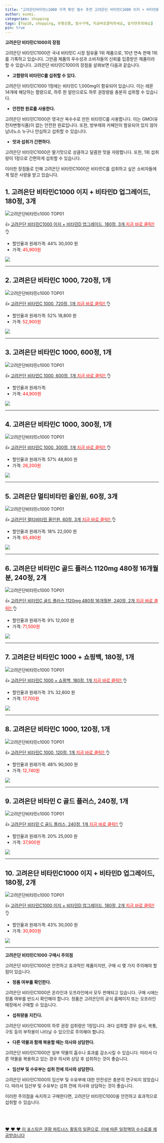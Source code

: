 ```yaml
---
title: "고려은단비타민c1000 가격 확인 필수 추천 고려은단 비타민C1000 이지 + 비타민D 업그레이드, 180정, 3개 비교 장점 구매가이드"
author: eunmi.
categories: shopping
tags: [Top10, shopping, 유행상품, 필수구매, 지금바로클릭하세요, 놓치면후회해요]
pin: true
---
```

**고려은단 비타민C1000의 장점**

고려은단 비타민C1000은 국내 비타민C 시장 점유율 1위 제품으로, 10년 연속 판매 1위를 기록하고 있습니다. 그만큼 제품의 우수성과 소비자들의 신뢰를 입증받은 제품이라 할 수 있습니다. 고려은단 비타민C1000의 장점을 살펴보면 다음과 같습니다.

* **고함량의 비타민C를 섭취할 수 있다.**

고려은단 비타민C1000 1정에는 비타민C 1,000mg이 함유되어 있습니다. 이는 레몬 14개에 해당하는 함량으로, 하루 한 알만으로도 하루 권장량을 충분히 섭취할 수 있습니다.

* **안전한 원료를 사용한다.**

고려은단 비타민C1000은 영국산 옥수수로 만든 비타민C를 사용합니다. 이는 GMO(유전자변형식품)이 없는 안전한 원료입니다. 또한, 방부제와 카페인이 함유되어 있지 않아 남녀노소 누구나 안심하고 섭취할 수 있습니다.

* **맛과 섭취가 간편하다.**

고려은단 비타민C1000은 딸기맛으로 상큼하고 달콤한 맛을 자랑합니다. 또한, 1회 섭취량이 1정으로 간편하게 섭취할 수 있습니다.

이러한 장점들로 인해 고려은단 비타민C1000은 비타민C를 섭취하고 싶은 소비자들에게 많은 사랑을 받고 있습니다.

   

## 1. 고려은단 비타민C1000 이지 + 비타민D 업그레이드, 180정, 3개

![고려은단비타민c1000 TOP01](https://thumbnail6.coupangcdn.com/thumbnails/remote/230x230ex/image/vendor_inventory/1905/c477a150a27a89eeee58b7dda22b7d7bc317216f141ab8b1d936395fb610.png)


👍 [고려은단 비타민C1000 이지 + 비타민D 업그레이드, 180정, 3개 <font color=red> 지금 바로 클릭!! </font> ](https://link.coupang.com/re/AFFSDP?lptag=AF3617701&subid=GithubCoopas&pageKey=5307090358&traceid=V0-153&itemId=9188738966&vendorItemId=78008647843) 👌 


- 할인율과 원래가격: 44%  30,000   원
- 가격: <span style='color:red'>45,900원</span>

[![](/discount_price.png)](https://link.coupang.com/re/AFFSDP?lptag=AF3617701&subid=GithubCoopas&pageKey=5307090358&traceid=V0-153&itemId=9188738966&vendorItemId=78008647843)

---


   

## 2. 고려은단 비타민C 1000, 720정, 1개

![고려은단비타민c1000 TOP01](https://thumbnail8.coupangcdn.com/thumbnails/remote/230x230ex/image/vendor_inventory/e775/74dcd9bd61b53e11d973b54b4577f5b46195efff3c1bf797862a3d8d3721.jpg)


👍 [고려은단 비타민C 1000, 720정, 1개 <font color=red> 지금 바로 클릭!! </font> ](https://link.coupang.com/re/AFFSDP?lptag=AF3617701&subid=GithubCoopas&pageKey=7431508110&traceid=V0-153&itemId=324891&vendorItemId=82310782563) 👌 


- 할인율과 원래가격: 52%  18,800   원
- 가격: <span style='color:red'>52,900원</span>

[![](/discount_price.png)](https://link.coupang.com/re/AFFSDP?lptag=AF3617701&subid=GithubCoopas&pageKey=7431508110&traceid=V0-153&itemId=324891&vendorItemId=82310782563)

---


   

## 3. 고려은단 비타민C 1000, 600정, 1개

![고려은단비타민c1000 TOP01](https://thumbnail9.coupangcdn.com/thumbnails/remote/230x230ex/image/vendor_inventory/b690/8ed9c95a055e823ce903fa59be85e127dd9bf9f7c1f11adc1d8e14eb4b3b.jpg)


👍 [고려은단 비타민C 1000, 600정, 1개 <font color=red> 지금 바로 클릭!! </font> ](https://link.coupang.com/re/AFFSDP?lptag=AF3617701&subid=GithubCoopas&pageKey=7431508110&traceid=V0-153&itemId=6260161690&vendorItemId=82310832054) 👌 


- 할인율과 원래가격: 
- 가격: <span style='color:red'>44,900원</span>

[![](/discount_price.png)](https://link.coupang.com/re/AFFSDP?lptag=AF3617701&subid=GithubCoopas&pageKey=7431508110&traceid=V0-153&itemId=6260161690&vendorItemId=82310832054)

---


   

## 4. 고려은단 비타민C 1000, 300정, 1개

![고려은단비타민c1000 TOP01](https://thumbnail8.coupangcdn.com/thumbnails/remote/230x230ex/image/vendor_inventory/348f/20f080c980aa8a34a089e31f7758a5e027ee8a2ca191ac07b629aa179a87.jpeg)


👍 [고려은단 비타민C 1000, 300정, 1개 <font color=red> 지금 바로 클릭!! </font> ](https://link.coupang.com/re/AFFSDP?lptag=AF3617701&subid=GithubCoopas&pageKey=7431508110&traceid=V0-153&itemId=19927377895&vendorItemId=4607365252) 👌 


- 할인율과 원래가격: 57%  48,800   원
- 가격: <span style='color:red'>26,200원</span>

[![](/discount_price.png)](https://link.coupang.com/re/AFFSDP?lptag=AF3617701&subid=GithubCoopas&pageKey=7431508110&traceid=V0-153&itemId=19927377895&vendorItemId=4607365252)

---


   

## 5. 고려은단 멀티비타민 올인원, 60정, 3개

![고려은단비타민c1000 TOP01](https://thumbnail10.coupangcdn.com/thumbnails/remote/230x230ex/image/vendor_inventory/ff07/7a7958f0688281dcc0977d1066b009132141259cd845541843f2063684b4.jpg)


👍 [고려은단 멀티비타민 올인원, 60정, 3개 <font color=red> 지금 바로 클릭!! </font> ](https://link.coupang.com/re/AFFSDP?lptag=AF3617701&subid=GithubCoopas&pageKey=6743604050&traceid=V0-153&itemId=17892709009&vendorItemId=78477362984) 👌 


- 할인율과 원래가격: 18%  22,000   원
- 가격: <span style='color:red'>65,490원</span>

[![](/discount_price.png)](https://link.coupang.com/re/AFFSDP?lptag=AF3617701&subid=GithubCoopas&pageKey=6743604050&traceid=V0-153&itemId=17892709009&vendorItemId=78477362984)

---


   

## 6. 고려은단 비타민C 골드 플러스 1120mg 480정 16개월분, 240정, 2개

![고려은단비타민c1000 TOP01](https://thumbnail7.coupangcdn.com/thumbnails/remote/230x230ex/image/vendor_inventory/fe76/3f18f0d1baed83b6992b93f63b9209a8497b2d8214c717866db8178a4ba6.png)


👍 [고려은단 비타민C 골드 플러스 1120mg 480정 16개월분, 240정, 2개 <font color=red> 지금 바로 클릭!! </font> ](https://link.coupang.com/re/AFFSDP?lptag=AF3617701&subid=GithubCoopas&pageKey=6256392957&traceid=V0-153&itemId=12923788961&vendorItemId=81209834522) 👌 


- 할인율과 원래가격: 9%  12,000   원
- 가격: <span style='color:red'>71,500원</span>

[![](/discount_price.png)](https://link.coupang.com/re/AFFSDP?lptag=AF3617701&subid=GithubCoopas&pageKey=6256392957&traceid=V0-153&itemId=12923788961&vendorItemId=81209834522)

---


   

## 7. 고려은단 비타민C 1000 + 쇼핑백, 180정, 1개

![고려은단비타민c1000 TOP01](https://thumbnail9.coupangcdn.com/thumbnails/remote/230x230ex/image/retail/images/4703148579049300-059b6a35-47ce-41aa-918b-9a7958e85e8f.jpg)


👍 [고려은단 비타민C 1000 + 쇼핑백, 180정, 1개 <font color=red> 지금 바로 클릭!! </font> ](https://link.coupang.com/re/AFFSDP?lptag=AF3617701&subid=GithubCoopas&pageKey=7431508110&traceid=V0-153&itemId=13855063319&vendorItemId=3000235591) 👌 


- 할인율과 원래가격: 3%  32,600   원
- 가격: <span style='color:red'>17,700원</span>

[![](/discount_price.png)](https://link.coupang.com/re/AFFSDP?lptag=AF3617701&subid=GithubCoopas&pageKey=7431508110&traceid=V0-153&itemId=13855063319&vendorItemId=3000235591)

---


   

## 8. 고려은단 비타민C 1000, 120정, 1개

![고려은단비타민c1000 TOP01](https://thumbnail8.coupangcdn.com/thumbnails/remote/230x230ex/image/vendor_inventory/d1b8/be93e900deab1b12d383e02bdc4c61707083ba0980a538d5d45431754e29.jpg)


👍 [고려은단 비타민C 1000, 120정, 1개 <font color=red> 지금 바로 클릭!! </font> ](https://link.coupang.com/re/AFFSDP?lptag=AF3617701&subid=GithubCoopas&pageKey=7431508110&traceid=V0-153&itemId=13807362447&vendorItemId=87235236031) 👌 


- 할인율과 원래가격: 48%  90,000   원
- 가격: <span style='color:red'>12,740원</span>

[![](/discount_price.png)](https://link.coupang.com/re/AFFSDP?lptag=AF3617701&subid=GithubCoopas&pageKey=7431508110&traceid=V0-153&itemId=13807362447&vendorItemId=87235236031)

---


   

## 9. 고려은단 비타민 C 골드 플러스, 240정, 1개

![고려은단비타민c1000 TOP01](https://thumbnail7.coupangcdn.com/thumbnails/remote/230x230ex/image/vendor_inventory/3076/833b451388f74ef0556d81f13bfde70fadb21ab2e42998f1cd7c655748b1.png)


👍 [고려은단 비타민 C 골드 플러스, 240정, 1개 <font color=red> 지금 바로 클릭!! </font> ](https://link.coupang.com/re/AFFSDP?lptag=AF3617701&subid=GithubCoopas&pageKey=6256392957&traceid=V0-153&itemId=6260129128&vendorItemId=81209834504) 👌 


- 할인율과 원래가격: 20%  25,000   원
- 가격: <span style='color:red'>37,900원</span>

[![](/discount_price.png)](https://link.coupang.com/re/AFFSDP?lptag=AF3617701&subid=GithubCoopas&pageKey=6256392957&traceid=V0-153&itemId=6260129128&vendorItemId=81209834504)

---


   

## 10. 고려은단 비타민C1000 이지 + 비타민D 업그레이드, 180정, 2개

![고려은단비타민c1000 TOP01](https://thumbnail6.coupangcdn.com/thumbnails/remote/230x230ex/image/vendor_inventory/6964/d21b673cc3d107dbfc5393b15706a462bd3c5833d39d2d32b28d3ed6ba5c.png)


👍 [고려은단 비타민C1000 이지 + 비타민D 업그레이드, 180정, 2개 <font color=red> 지금 바로 클릭!! </font> ](https://link.coupang.com/re/AFFSDP?lptag=AF3617701&subid=GithubCoopas&pageKey=5307090358&traceid=V0-153&itemId=7677417031&vendorItemId=77769628233) 👌 


- 할인율과 원래가격: 43%  30,000   원
- 가격: <span style='color:red'>30,900원</span>

[![](/discount_price.png)](https://link.coupang.com/re/AFFSDP?lptag=AF3617701&subid=GithubCoopas&pageKey=5307090358&traceid=V0-153&itemId=7677417031&vendorItemId=77769628233)

---
**고려은단 비타민C1000 구매시 주의점**

고려은단 비타민C1000은 안전하고 효과적인 제품이지만, 구매 시 몇 가지 주의해야 할 점이 있습니다.

* **정품 여부를 확인한다.**

고려은단 비타민C1000은 온라인과 오프라인에서 모두 판매되고 있습니다. 구매 시에는 정품 여부를 반드시 확인해야 합니다. 정품은 고려은단의 공식 홈페이지 또는 오프라인 매장에서 구매할 수 있습니다.

* **섭취량을 지킨다.**

고려은단 비타민C1000의 하루 권장 섭취량은 1정입니다. 과다 섭취할 경우 설사, 복통, 구토 등의 부작용이 나타날 수 있으므로 주의해야 합니다.

* **다른 약물과 함께 복용할 때는 의사와 상담한다.**

고려은단 비타민C1000은 일부 약물의 흡수나 효과를 감소시킬 수 있습니다. 따라서 다른 약물을 복용하고 있는 경우 의사와 상담 후 섭취하는 것이 좋습니다.

* **임산부 및 수유부는 섭취 전에 의사와 상담한다.**

고려은단 비타민C1000의 임산부 및 수유부에 대한 안전성은 충분히 연구되지 않았습니다. 따라서 임산부 및 수유부는 섭취 전에 의사와 상담하는 것이 좋습니다.

이러한 주의점을 숙지하고 구매한다면, 고려은단 비타민C1000을 안전하고 효과적으로 섭취할 수 있습니다.<br><br><br><br><br> [ ❤ ❤ ❤ 이 포스팅은 쿠팡 파트너스 활동의 일환으로, 이에 따른 일정액의 수수료를 제공받습니다](https://link.coupang.com/a/bcEFyh)